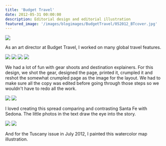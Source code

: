```yaml
---
title: 'Budget Travel'
date: 2012-05-31 00:00:00
description: Editorial design and editorial illustration
featured_image: '/images/blogimages/BudgetTravel/052012_BTcover.jpg'
---
```


![](/images/blogimages/BudgetTravel/052012_BTcover.jpg)

As an art director at Budget Travel, I worked on many global travel features.

<div class="gallery" data-columns="4">
	<img src="/images/blogimages/BudgetTravel/Best-Places_Sep11-1.jpg">
	<img src="/images/blogimages/BudgetTravel/Best-Places_Sep11-2.jpg">
	<img src="/images/blogimages/BudgetTravel/Best-Places_Sep11-3.jpg">
	<img src="/images/blogimages/BudgetTravel/Best-Places_Sep11-4.jpg">
</div>

 We had a lot of fun with gear shoots and destination explainers. For this design, we shot the gear, designed the page, printed it, crumpled it and reshot the somewhat crumpled page as the image for the layout. We had to make sure all the copy was edited before going through those steps so we wouldn't have to redo all the work.
 
<div class="gallery" data-columns="2">
	<img src="/images/blogimages/BudgetTravel/11Apr_Crumple-Gear-1.jpg">
	<img src="/images/blogimages/BudgetTravel/11Apr_Crumple-Gear-2.jpg">
	</div>
	
I loved creating this spread comparing and contrasting Santa Fe with Sedona. The little photos in the text draw the eye into the story. 
	
<div class="gallery" data-columns="2">
	<img src="/images/blogimages/BudgetTravel/Santafe-Sedona.jpg">
	<img src="/images/blogimages/BudgetTravel/Tuscanymap.jpg">
</div>

And for the Tuscany issue in July 2012, I painted this watercolor map illustration.


